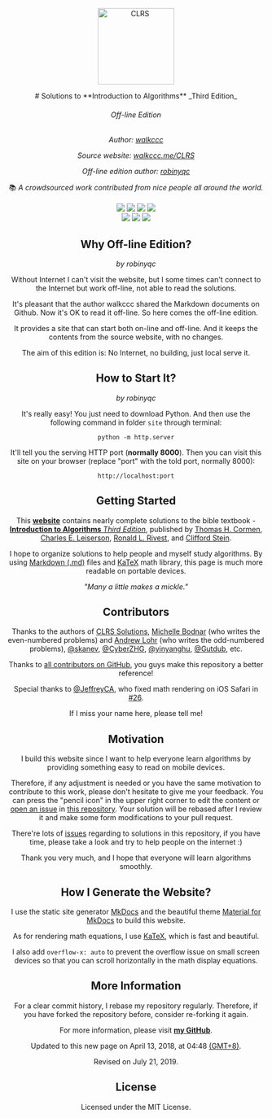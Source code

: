 <p align="center">
  <img src="https://i.imgur.com/ESwjKaR.png" height="150" alt="CLRS">
</p>

<div align="center">
# Solutions to **Introduction to Algorithms** _Third Edition_

###### *Off-line Edition*



*Author:  [walkccc](https://github.com/walkccc)*

*Source website: [walkccc.me/CLRS](https://walkccc.me/CLRS)*

*Off-line edition author:  [robinyqc](https://github.com/robinyqc)*



<div align="center">
  <span>📚 <i>A crowdsourced work contributed from nice people all around the world.</i></span>
  <br/>
  <br/>
  <img src="https://img.shields.io/badge/GitHub%20Pages-121011.svg?logo=github&style=flat-square">
  <img src="https://img.shields.io/badge/Material%20UI-0081CB.svg?logo=material-ui&style=flat-square">
  <img src="https://img.shields.io/badge/Markdown-239120.svg?logo=markdown&style=flat-square">
  <img src="https://img.shields.io/badge/KaTeX-008080.svg?logo=latex&style=flat-square">
  <br/>
  <a href="https://github.com/walkccc/CLRS/pulls"><img src="https://img.shields.io/badge/PRs-welcome-E87A90.svg?style=flat-square"></a>
  <a href="https://github.com/walkccc/CLRS/graphs/contributors"><img src="https://img.shields.io/github/contributors/walkccc/CLRS.svg?style=flat-square"></a>
  <a href="https://github.com/walkccc/CLRS/blob/master/LICENSE"><img src="https://img.shields.io/github/license/walkccc/CLRS.svg?style=flat-square"></a>
</div>

## Why Off-line Edition?

*by robinyqc*

Without Internet I can't visit the website, but I some times can't connect to the Internet but work off-line, not able to read the solutions. 

It's pleasant that the author walkccc shared the Markdown documents on Github.  Now it's OK to read it off-line. So here comes the off-line edition.

It provides a site that can start both on-line and off-line. And it keeps the contents from the source website, with no changes.

The aim of this edition is: No Internet, no building, just local serve it.



## How to Start It?

*by robinyqc*

It's really easy! You just need to download Python. And then use the following command in folder `site` through terminal:

```
python -m http.server
```

It'll tell you the serving HTTP port (**normally 8000**). Then you can visit this site on your browser (replace "port" with the told port, normally 8000):

```
http://localhost:port
```




## Getting Started


This **[website](https://walkccc.github.io/CLRS/)** contains nearly complete solutions to the bible textbook - [**Introduction to Algorithms** _Third Edition_](https://mitpress.mit.edu/books/introduction-algorithms-third-edition), published by [Thomas H. Cormen](https://mitpress.mit.edu/contributors/thomas-h-cormen), [Charles E. Leiserson](https://mitpress.mit.edu/contributors/charles-e-leiserson), [Ronald L. Rivest](https://mitpress.mit.edu/contributors/ronald-l-rivest), and [Clifford Stein](https://mitpress.mit.edu/contributors/clifford-stein).

I hope to organize solutions to help people and myself study algorithms. By using [Markdown (.md)](https://en.wikipedia.org/wiki/Markdown) files and [KaTeX](https://katex.org) math library, this page is much more readable on portable devices.

_"Many a little makes a mickle."_

## Contributors

Thanks to the authors of [CLRS Solutions](https://sites.math.rutgers.edu/~ajl213/CLRS/CLRS.html), [Michelle Bodnar](mailto:chellebodnar@gmail.com) (who writes the even-numbered problems) and [Andrew Lohr](mailto:Andrew.Lohr@gmail.com) (who writes the odd-numbered problems), [@skanev](https://github.com/skanev), [@CyberZHG](https://github.com/CyberZHG), [@yinyanghu](https://github.com/yinyanghu), [@Gutdub](https://github.com/Gutdub), etc.

Thanks to [all contributors on GitHub](https://github.com/walkccc/CLRS/graphs/contributors), you guys make this repository a better reference!

Special thanks to [@JeffreyCA](https://github.com/JeffreyCA), who fixed math rendering on iOS Safari in [#26](https://github.com/walkccc/CLRS/pull/26).

If I miss your name here, please tell me!

## Motivation

I build this website since I want to help everyone learn algorithms by providing something easy to read on mobile devices.

Therefore, if any adjustment is needed or you have the same motivation to contribute to this work, please don't hesitate to give me your feedback. You can press the "pencil icon" in the upper right corner to edit the content or [open an issue](https://github.com/walkccc/CLRS/issues/new) in [this repository](https://github.com/walkccc/CLRS/). Your solution will be rebased after I review it and make some form modifications to your pull request.

There're lots of [issues](https://github.com/walkccc/CLRS/issues) regarding to solutions in this repository, if you have time, please take a look and try to help people on the internet :)

Thank you very much, and I hope that everyone will learn algorithms smoothly.

## How I Generate the Website?

I use the static site generator [MkDocs](http://www.mkdocs.org/) and the beautiful theme [Material for MkDocs](https://squidfunk.github.io/mkdocs-material/) to build this website.

As for rendering math equations, I use [KaTeX](https://katex.org/), which is fast and beautiful.

I also add `overflow-x: auto` to prevent the overflow issue on small screen devices so that you can scroll horizontally in the math display equations.

## More Information

For a clear commit history, I rebase my repository regularly. Therefore, if you have forked the repository before, consider re-forking it again.

For more information, please visit [**my GitHub**](https://github.com/walkccc).

Updated to this new page on April 13, 2018, at 04:48 [(GMT+8)](https://time.is/GMT+8).

Revised on July 21, 2019.

## License

Licensed under the MIT License.

